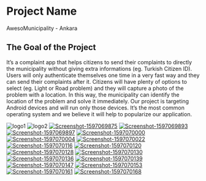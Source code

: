 # Project Name

AwesoMunicipality - Ankara

## The Goal of the Project

 It’s a complaint app that helps citizens to send their complaints to directly the municipality without giving extra informations (eg. Turkish Citizen ID). Users will only authenticate themselves one time in a very fast way and they can send their complaints after it. Citizens will have plenty of options to select (eg. Light or Road problem) and they will capture a photo of the problem with a location. In this way, the municipality can identify the location of the problem and solve it immediately. Our project is targeting Android devices and will run only those devices. It’s the most common operating system and we believe it will help to popularize our application.

![logo1](https://i.imgur.com/1ffBxMc.png) ![logo2](https://i.imgur.com/Kj9NOje.png) 
<a href="https://postimg.cc/bdhnxGrs" target="_blank"><img src="https://i.postimg.cc/HWJtCXC4/Screenshot-1597069875.png" alt="Screenshot-1597069875"/></a> <a href="https://postimg.cc/Lh31NHgv" target="_blank"><img src="https://i.postimg.cc/PfBQfJXG/Screenshot-1597069893.png" alt="Screenshot-1597069893"/></a> <a href="https://postimg.cc/PpkCQctB" target="_blank"><img src="https://i.postimg.cc/PxC1Ts0r/Screenshot-1597069897.png" alt="Screenshot-1597069897"/></a> <a href="https://postimg.cc/3kV4dNzr" target="_blank"><img src="https://i.postimg.cc/GphkgsQD/Screenshot-1597070000.png" alt="Screenshot-1597070000"/></a> <a href="https://postimg.cc/gwhwRdPV" target="_blank"><img src="https://i.postimg.cc/nLRqycRP/Screenshot-1597070004.png" alt="Screenshot-1597070004"/></a> <a href="https://postimg.cc/18fVmwCY" target="_blank"><img src="https://i.postimg.cc/SxG6GGWq/Screenshot-1597070022.png" alt="Screenshot-1597070022"/></a> <a href="https://postimg.cc/kBMtHkxC" target="_blank"><img src="https://i.postimg.cc/xTMyXQ8X/Screenshot-1597070116.png" alt="Screenshot-1597070116"/></a> <a href="https://postimg.cc/D8Cb3BgX" target="_blank"><img src="https://i.postimg.cc/7Z417RJm/Screenshot-1597070120.png" alt="Screenshot-1597070120"/></a> <a href="https://postimg.cc/rD0zXcsB" target="_blank"><img src="https://i.postimg.cc/MptBBpSp/Screenshot-1597070128.png" alt="Screenshot-1597070128"/></a> <a href="https://postimg.cc/SnBRm5zJ" target="_blank"><img src="https://i.postimg.cc/SKsMfbS7/Screenshot-1597070130.png" alt="Screenshot-1597070130"/></a> <a href="https://postimg.cc/ftjJ2Kyk" target="_blank"><img src="https://i.postimg.cc/HxFXLvC0/Screenshot-1597070136.png" alt="Screenshot-1597070136"/></a> <a href="https://postimg.cc/rzMddvZ4" target="_blank"><img src="https://i.postimg.cc/MZj1Lwy9/Screenshot-1597070139.png" alt="Screenshot-1597070139"/></a> <a href="https://postimg.cc/dL0L6GYt" target="_blank"><img src="https://i.postimg.cc/vHrfQv29/Screenshot-1597070147.png" alt="Screenshot-1597070147"/></a> <a href="https://postimg.cc/mhjP78K5" target="_blank"><img src="https://i.postimg.cc/m2f7fnjB/Screenshot-1597070153.png" alt="Screenshot-1597070153"/></a> <a href="https://postimg.cc/zVP3c3zw" target="_blank"><img src="https://i.postimg.cc/fRMXk01P/Screenshot-1597070161.png" alt="Screenshot-1597070161"/></a> <a href="https://postimg.cc/t1FTJ5hD" target="_blank"><img src="https://i.postimg.cc/ZqMyfs0k/Screenshot-1597070168.png" alt="Screenshot-1597070168"/></a> 

